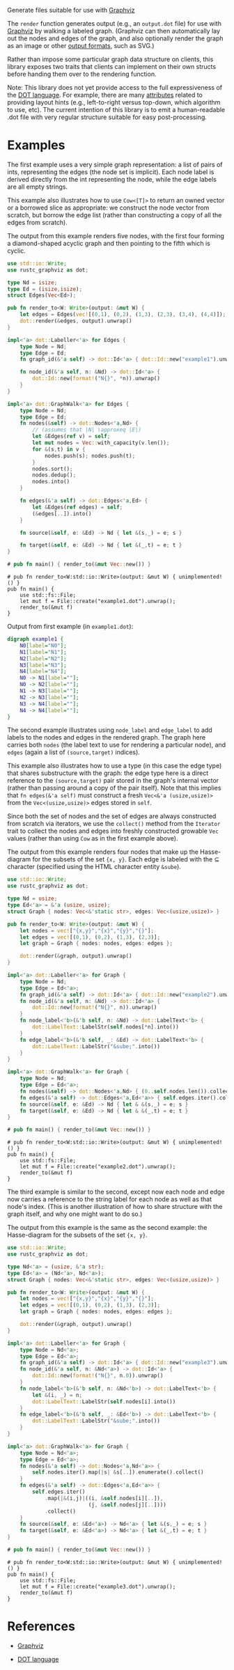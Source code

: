 Generate files suitable for use with [Graphviz](https://www.graphviz.org/)

The `render` function generates output (e.g., an `output.dot` file) for
use with [Graphviz](https://www.graphviz.org/) by walking a labeled
graph. (Graphviz can then automatically lay out the nodes and edges
of the graph, and also optionally render the graph as an image or
other [output formats](
https://www.graphviz.org/content/output-formats), such as SVG.)

Rather than impose some particular graph data structure on clients,
this library exposes two traits that clients can implement on their
own structs before handing them over to the rendering function.

Note: This library does not yet provide access to the full
expressiveness of the [DOT language](
https://www.graphviz.org/doc/info/lang.html). For example, there are
many [attributes](https://www.graphviz.org/content/attrs) related to
providing layout hints (e.g., left-to-right versus top-down, which
algorithm to use, etc). The current intention of this library is to
emit a human-readable .dot file with very regular structure suitable
for easy post-processing.

# Examples

The first example uses a very simple graph representation: a list of
pairs of ints, representing the edges (the node set is implicit).
Each node label is derived directly from the int representing the node,
while the edge labels are all empty strings.

This example also illustrates how to use `Cow<[T]>` to return
an owned vector or a borrowed slice as appropriate: we construct the
node vector from scratch, but borrow the edge list (rather than
constructing a copy of all the edges from scratch).

The output from this example renders five nodes, with the first four
forming a diamond-shaped acyclic graph and then pointing to the fifth
which is cyclic.

```rust
use std::io::Write;
use rustc_graphviz as dot;

type Nd = isize;
type Ed = (isize,isize);
struct Edges(Vec<Ed>);

pub fn render_to<W: Write>(output: &mut W) {
    let edges = Edges(vec![(0,1), (0,2), (1,3), (2,3), (3,4), (4,4)]);
    dot::render(&edges, output).unwrap()
}

impl<'a> dot::Labeller<'a> for Edges {
    type Node = Nd;
    type Edge = Ed;
    fn graph_id(&'a self) -> dot::Id<'a> { dot::Id::new("example1").unwrap() }

    fn node_id(&'a self, n: &Nd) -> dot::Id<'a> {
        dot::Id::new(format!("N{}", *n)).unwrap()
    }
}

impl<'a> dot::GraphWalk<'a> for Edges {
    type Node = Nd;
    type Edge = Ed;
    fn nodes(&self) -> dot::Nodes<'a,Nd> {
        // (assumes that |N| \approxeq |E|)
        let &Edges(ref v) = self;
        let mut nodes = Vec::with_capacity(v.len());
        for &(s,t) in v {
            nodes.push(s); nodes.push(t);
        }
        nodes.sort();
        nodes.dedup();
        nodes.into()
    }

    fn edges(&'a self) -> dot::Edges<'a,Ed> {
        let &Edges(ref edges) = self;
        (&edges[..]).into()
    }

    fn source(&self, e: &Ed) -> Nd { let &(s,_) = e; s }

    fn target(&self, e: &Ed) -> Nd { let &(_,t) = e; t }
}

# pub fn main() { render_to(&mut Vec::new()) }
```

```no_run
# pub fn render_to<W:std::io::Write>(output: &mut W) { unimplemented!() }
pub fn main() {
    use std::fs::File;
    let mut f = File::create("example1.dot").unwrap();
    render_to(&mut f)
}
```

Output from first example (in `example1.dot`):

```dot
digraph example1 {
    N0[label="N0"];
    N1[label="N1"];
    N2[label="N2"];
    N3[label="N3"];
    N4[label="N4"];
    N0 -> N1[label=""];
    N0 -> N2[label=""];
    N1 -> N3[label=""];
    N2 -> N3[label=""];
    N3 -> N4[label=""];
    N4 -> N4[label=""];
}
```

The second example illustrates using `node_label` and `edge_label` to
add labels to the nodes and edges in the rendered graph. The graph
here carries both `nodes` (the label text to use for rendering a
particular node), and `edges` (again a list of `(source,target)`
indices).

This example also illustrates how to use a type (in this case the edge
type) that shares substructure with the graph: the edge type here is a
direct reference to the `(source,target)` pair stored in the graph's
internal vector (rather than passing around a copy of the pair
itself). Note that this implies that `fn edges(&'a self)` must
construct a fresh `Vec<&'a (usize,usize)>` from the `Vec<(usize,usize)>`
edges stored in `self`.

Since both the set of nodes and the set of edges are always
constructed from scratch via iterators, we use the `collect()` method
from the `Iterator` trait to collect the nodes and edges into freshly
constructed growable `Vec` values (rather than using `Cow` as in the
first example above).

The output from this example renders four nodes that make up the
Hasse-diagram for the subsets of the set `{x, y}`. Each edge is
labeled with the &sube; character (specified using the HTML character
entity `&sube`).

```rust
use std::io::Write;
use rustc_graphviz as dot;

type Nd = usize;
type Ed<'a> = &'a (usize, usize);
struct Graph { nodes: Vec<&'static str>, edges: Vec<(usize,usize)> }

pub fn render_to<W: Write>(output: &mut W) {
    let nodes = vec!["{x,y}","{x}","{y}","{}"];
    let edges = vec![(0,1), (0,2), (1,3), (2,3)];
    let graph = Graph { nodes: nodes, edges: edges };

    dot::render(&graph, output).unwrap()
}

impl<'a> dot::Labeller<'a> for Graph {
    type Node = Nd;
    type Edge = Ed<'a>;
    fn graph_id(&'a self) -> dot::Id<'a> { dot::Id::new("example2").unwrap() }
    fn node_id(&'a self, n: &Nd) -> dot::Id<'a> {
        dot::Id::new(format!("N{}", n)).unwrap()
    }
    fn node_label<'b>(&'b self, n: &Nd) -> dot::LabelText<'b> {
        dot::LabelText::LabelStr(self.nodes[*n].into())
    }
    fn edge_label<'b>(&'b self, _: &Ed) -> dot::LabelText<'b> {
        dot::LabelText::LabelStr("&sube;".into())
    }
}

impl<'a> dot::GraphWalk<'a> for Graph {
    type Node = Nd;
    type Edge = Ed<'a>;
    fn nodes(&self) -> dot::Nodes<'a,Nd> { (0..self.nodes.len()).collect() }
    fn edges(&'a self) -> dot::Edges<'a,Ed<'a>> { self.edges.iter().collect() }
    fn source(&self, e: &Ed) -> Nd { let & &(s,_) = e; s }
    fn target(&self, e: &Ed) -> Nd { let & &(_,t) = e; t }
}

# pub fn main() { render_to(&mut Vec::new()) }
```

```no_run
# pub fn render_to<W:std::io::Write>(output: &mut W) { unimplemented!() }
pub fn main() {
    use std::fs::File;
    let mut f = File::create("example2.dot").unwrap();
    render_to(&mut f)
}
```

The third example is similar to the second, except now each node and
edge now carries a reference to the string label for each node as well
as that node's index. (This is another illustration of how to share
structure with the graph itself, and why one might want to do so.)

The output from this example is the same as the second example: the
Hasse-diagram for the subsets of the set `{x, y}`.

```rust
use std::io::Write;
use rustc_graphviz as dot;

type Nd<'a> = (usize, &'a str);
type Ed<'a> = (Nd<'a>, Nd<'a>);
struct Graph { nodes: Vec<&'static str>, edges: Vec<(usize,usize)> }

pub fn render_to<W: Write>(output: &mut W) {
    let nodes = vec!["{x,y}","{x}","{y}","{}"];
    let edges = vec![(0,1), (0,2), (1,3), (2,3)];
    let graph = Graph { nodes: nodes, edges: edges };

    dot::render(&graph, output).unwrap()
}

impl<'a> dot::Labeller<'a> for Graph {
    type Node = Nd<'a>;
    type Edge = Ed<'a>;
    fn graph_id(&'a self) -> dot::Id<'a> { dot::Id::new("example3").unwrap() }
    fn node_id(&'a self, n: &Nd<'a>) -> dot::Id<'a> {
        dot::Id::new(format!("N{}", n.0)).unwrap()
    }
    fn node_label<'b>(&'b self, n: &Nd<'b>) -> dot::LabelText<'b> {
        let &(i, _) = n;
        dot::LabelText::LabelStr(self.nodes[i].into())
    }
    fn edge_label<'b>(&'b self, _: &Ed<'b>) -> dot::LabelText<'b> {
        dot::LabelText::LabelStr("&sube;".into())
    }
}

impl<'a> dot::GraphWalk<'a> for Graph {
    type Node = Nd<'a>;
    type Edge = Ed<'a>;
    fn nodes(&'a self) -> dot::Nodes<'a,Nd<'a>> {
        self.nodes.iter().map(|s| &s[..]).enumerate().collect()
    }
    fn edges(&'a self) -> dot::Edges<'a,Ed<'a>> {
        self.edges.iter()
            .map(|&(i,j)|((i, &self.nodes[i][..]),
                          (j, &self.nodes[j][..])))
            .collect()
    }
    fn source(&self, e: &Ed<'a>) -> Nd<'a> { let &(s,_) = e; s }
    fn target(&self, e: &Ed<'a>) -> Nd<'a> { let &(_,t) = e; t }
}

# pub fn main() { render_to(&mut Vec::new()) }
```

```no_run
# pub fn render_to<W:std::io::Write>(output: &mut W) { unimplemented!() }
pub fn main() {
    use std::fs::File;
    let mut f = File::create("example3.dot").unwrap();
    render_to(&mut f)
}
```

# References

* [Graphviz](https://www.graphviz.org/)

* [DOT language](https://www.graphviz.org/doc/info/lang.html)
